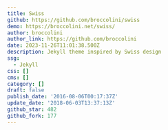 ```yaml
---
title: Swiss
github: https://github.com/broccolini/swiss
demo: https://broccolini.net/swiss/
author: broccolini
author_link: https://github.com/broccolini
date: 2023-11-26T11:01:38.500Z
description: Jekyll theme inspired by Swiss design
ssg:
  - Jekyll
css: []
cms: []
category: []
draft: false
publish_date: '2016-08-06T00:17:37Z'
update_date: '2018-06-03T13:37:13Z'
github_star: 482
github_fork: 177
---
```

